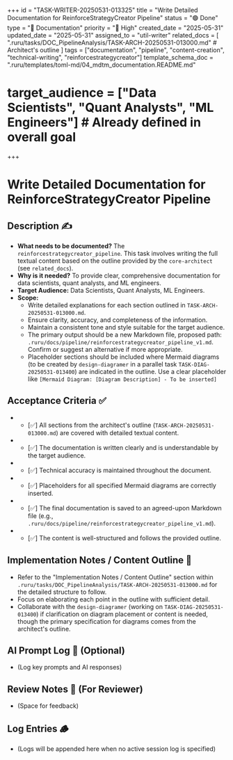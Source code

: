 +++
id = "TASK-WRITER-20250531-013325"
title = "Write Detailed Documentation for ReinforceStrategyCreator Pipeline"
status = "🟢 Done"
type = "📖 Documentation"
priority = "🔼 High"
created_date = "2025-05-31"
updated_date = "2025-05-31"
assigned_to = "util-writer"
related_docs = [
    ".ruru/tasks/DOC_PipelineAnalysis/TASK-ARCH-20250531-013000.md" # Architect's outline
]
tags = ["documentation", "pipeline", "content-creation", "technical-writing", "reinforcestrategycreator"]
template_schema_doc = ".ruru/templates/toml-md/04_mdtm_documentation.README.md"
# target_audience = ["Data Scientists", "Quant Analysts", "ML Engineers"] # Already defined in overall goal
+++

# Write Detailed Documentation for ReinforceStrategyCreator Pipeline

## Description ✍️

*   **What needs to be documented?** The `reinforcestrategycreator_pipeline`. This task involves writing the full textual content based on the outline provided by the `core-architect` (see `related_docs`).
*   **Why is it needed?** To provide clear, comprehensive documentation for data scientists, quant analysts, and ML engineers.
*   **Target Audience:** Data Scientists, Quant Analysts, ML Engineers.
*   **Scope:**
    *   Write detailed explanations for each section outlined in `TASK-ARCH-20250531-013000.md`.
    *   Ensure clarity, accuracy, and completeness of the information.
    *   Maintain a consistent tone and style suitable for the target audience.
    *   The primary output should be a new Markdown file, proposed path: `.ruru/docs/pipeline/reinforcestrategycreator_pipeline_v1.md`. Confirm or suggest an alternative if more appropriate.
    *   Placeholder sections should be included where Mermaid diagrams (to be created by `design-diagramer` in a parallel task `TASK-DIAG-20250531-013400`) are indicated in the outline. Use a clear placeholder like `[Mermaid Diagram: [Diagram Description] - To be inserted]`

## Acceptance Criteria ✅

*   - [✅] All sections from the architect's outline (`TASK-ARCH-20250531-013000.md`) are covered with detailed textual content.
*   - [✅] The documentation is written clearly and is understandable by the target audience.
*   - [✅] Technical accuracy is maintained throughout the document.
*   - [✅] Placeholders for all specified Mermaid diagrams are correctly inserted.
*   - [✅] The final documentation is saved to an agreed-upon Markdown file (e.g., `.ruru/docs/pipeline/reinforcestrategycreator_pipeline_v1.md`).
*   - [✅] The content is well-structured and follows the provided outline.

## Implementation Notes / Content Outline 📝

*   Refer to the "Implementation Notes / Content Outline" section within `.ruru/tasks/DOC_PipelineAnalysis/TASK-ARCH-20250531-013000.md` for the detailed structure to follow.
*   Focus on elaborating each point in the outline with sufficient detail.
*   Collaborate with the `design-diagramer` (working on `TASK-DIAG-20250531-013400`) if clarification on diagram placement or content is needed, though the primary specification for diagrams comes from the architect's outline.

## AI Prompt Log 🤖 (Optional)

*   (Log key prompts and AI responses)

## Review Notes 👀 (For Reviewer)

*   (Space for feedback)
## Log Entries 🪵

*   (Logs will be appended here when no active session log is specified)